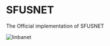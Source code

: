 # SFUSNET
The Official implementation of SFUSNET

![linbanet](https://github.com/YubiaoYue/SFUSNET/assets/141175829/a0fb9cab-0d7d-4008-9b7a-1026c01d3dd9)
